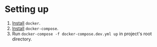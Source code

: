 # Setting up

1. [Install](https://docs.docker.com/engine/install/) `docker`.
2. [Install](https://docs.docker.com/compose/install/) `docker-compose`.
3. Run `docker-compose -f docker-compose.dev.yml up` in project's root directory.
